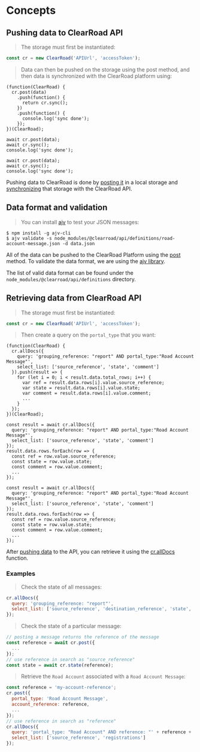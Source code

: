 # Concepts

## Pushing data to ClearRoad API

> The storage must first be instantiated:

```javascript
const cr = new ClearRoad('APIUrl', 'accessToken');
```

> Data can then be pushed on the storage using the post method, and then data is synchronized with the ClearRoad platform using:

```javascript--browser
(function(ClearRoad) {
  cr.post(data)
    .push(function() {
      return cr.sync();
    })
    .push(function() {
      console.log('sync done');
    });
})(ClearRoad);
```

```javascript--browser-es6
await cr.post(data);
await cr.sync();
console.log('sync done');
```

```javascript--node
await cr.post(data);
await cr.sync();
console.log('sync done');
```

Pushing data to ClearRoad is done by [posting it](#api-reference-post) in a local storage and [synchronizing](#api-reference-sync) that storage with the ClearRoad API.

## Data format and validation

> You can install [ajv](https://github.com/jessedc/ajv-cli) to test your JSON messages:

```
$ npm install -g ajv-cli
$ ajv validate -s node_modules/@clearroad/api/definitions/road-account-message.json -d data.json
```

All of the data can be pushed to the ClearRoad Platform using the [post](#api-reference-post) method. To validate the data format, we are using the [ajv library](https://github.com/epoberezkin/ajv).

The list of valid data format can be found under the `node_modules/@clearroad/api/definitions` directory.

## Retrieving data from ClearRoad API

> The storage must first be instantiated:

```javascript
const cr = new ClearRoad('APIUrl', 'accessToken');
```

> Then create a query on the `portal_type` that you want:

```javascript--browser
(function(ClearRoad) {
  cr.allDocs({
    query: 'grouping_reference: "report" AND portal_type:"Road Account Message"',
    select_list: ['source_reference', 'state', 'comment']
  }).push(result => {
    for (let i = 0; i < result.data.total_rows; i++) {
      var ref = result.data.rows[i].value.source_reference;
      var state = result.data.rows[i].value.state;
      var comment = result.data.rows[i].value.comment;
      ...
    }
  });
})(ClearRoad);
```

```javascript--browser-es6
const result = await cr.allDocs({
  query: 'grouping_reference: "report" AND portal_type:"Road Account Message"',
  select_list: ['source_reference', 'state', 'comment']
});
result.data.rows.forEach(row => {
  const ref = row.value.source_reference;
  const state = row.value.state;
  const comment = row.value.comment;
  ...
});
```

```javascript--node
const result = await cr.allDocs({
  query: 'grouping_reference: "report" AND portal_type:"Road Account Message"',
  select_list: ['source_reference', 'state', 'comment']
});
result.data.rows.forEach(row => {
  const ref = row.value.source_reference;
  const state = row.value.state;
  const comment = row.value.comment;
  ...
});
```

After [pushing data](#concepts-pushing-data-to-clearroad-api) to the API, you can retrieve it using the [cr.allDocs](#api-reference-alldocs) function.

<div class="full-column"></div>

### Examples

<div class="full-column"></div>

> Check the state of all messages:

```javascript
cr.allDocs({
  query: 'grouping_reference: "report"',
  select_list: ['source_reference', 'destination_reference', 'state', 'comment']
});
```

<div class="full-column"></div>

> Check the state of a particular message:

```javascript
// posting a message returns the reference of the message
const reference = await cr.post({
  ...
});
// use reference in search as "source_reference"
const state = await cr.state(reference);
```

<div class="full-column"></div>

> Retrieve the `Road Account` associated with a `Road Account Message`:

```javascript
const reference = 'my-account-reference';
cr.post({
  portal_type: 'Road Account Message',
  account_reference: reference,
  ...
});
// use reference in search as "reference"
cr.allDocs({
  query: 'portal_type: "Road Account" AND reference: "' + reference + '"',
  select_list: ['source_reference', 'registrations']
});
```
